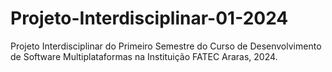# Projeto-Interdisciplinar-01-2024
Projeto Interdisciplinar do Primeiro Semestre do Curso de Desenvolvimento de Software Multiplataformas na Instituição FATEC Araras, 2024.
